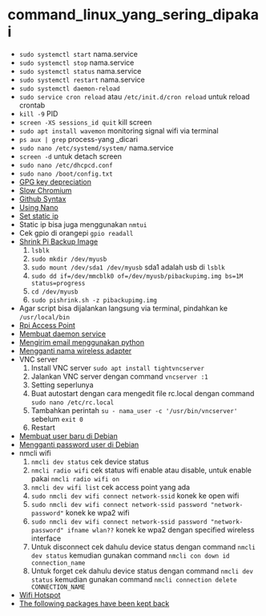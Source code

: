 # command_linux_yang_sering_dipakai
* `sudo systemctl start` nama.service
* `sudo systemctl stop` nama.service
* `sudo systemctl status` nama.service
* `sudo systemctl restart` nama.service
* `sudo systemctl daemon-reload`
* `sudo service cron reload` atau `/etc/init.d/cron reload` untuk reload crontab
* `kill -9` PID
* `screen -XS sessions_id quit` kill screen
* `sudo apt install wavemon` monitoring signal wifi via terminal
* `ps aux | grep` process-yang _dicari
* `sudo nano /etc/systemd/system/` nama.service
* `screen -d` untuk detach screen
* `sudo nano /etc/dhcpcd.conf`
* `sudo nano /boot/config.txt`
* [GPG key depreciation](https://askubuntu.com/questions/1407632/key-is-stored-in-legacy-trusted-gpg-keyring-etc-apt-trusted-gpg)
* [Slow Chromium](https://forums.raspberrypi.com/viewtopic.php?t=332018)
* [Github Syntax](https://docs.github.com/en/get-started/writing-on-github/getting-started-with-writing-and-formatting-on-github/basic-writing-and-formatting-syntax)
* [Using Nano](https://kb.iu.edu/d/aeug#:~:text=To%20delete%20the%20character%20highlighted,line%2C%20press%20Ctrl%2Dk%20.)
* [Set static ip](https://medium.com/digital-software-architecture/raspberry-pi-headless-configuration-ac0a3a31d184)
* Static ip bisa juga menggunakan `nmtui`
* Cek gpio di orangepi `gpio readall`
* [Shrink Pi Backup Image](https://github.com/Drewsif/PiShrink)
  1. `lsblk`
  2. `sudo mkdir /dev/myusb`
  3. `sudo mount /dev/sda1 /dev/myusb` sda1 adalah usb di `lsblk`
  4. `sudo dd if=/dev/mmcblk0 of=/dev/myusb/pibackupimg.img bs=1M status=progress`
  5. `cd /dev/myusb`
  6. `sudo pishrink.sh -z pibackupimg.img`
* Agar script bisa dijalankan langsung via terminal, pindahkan ke `/usr/local/bin`
* [Rpi Access Point](https://www.tomshardware.com/how-to/raspberry-pi-access-point)
* [Membuat daemon service](https://www.linuxsec.org/2020/11/membuat-daemon-process-dengan-systemd.html)
* [Mengirim email menggunakan python](https://myhydropi.com/send-email-with-a-raspberry-pi-and-python/)
* [Mengganti nama wireless adapter](https://askubuntu.com/questions/1303099/how-to-change-the-name-of-wireless-interface)
* VNC server
  1. Install VNC server `sudo apt install tightvncserver`
  2. Jalankan VNC server dengan command `vncserver :1`
  3. Setting seperlunya
  4. Buat autostart dengan cara mengedit file rc.local dengan command `sudo nano /etc/rc.local`
  5. Tambahkan perintah `su - nama_user -c '/usr/bin/vncserver'` sebelum `exit 0`
  6. Restart
* [Membuat user baru di Debian](https://www.cloudpanel.io/tutorial/how-to-add-user-to-sudoers-in-debian/)
* [Mengganti password user di Debian](https://nordpass.com/blog/how-to-change-password-linux/)
* nmcli wifi
  1. `nmcli dev status` cek device status
  2. `nmcli radio wifi` cek status wifi enable atau disable, untuk enable pakai `nmcli radio wifi on`
  3. `nmcli dev wifi list` cek access point yang ada
  4. `sudo nmcli dev wifi connect network-ssid` konek ke open wifi
  5. `sudo nmcli dev wifi connect network-ssid password "network-password"` konek ke wpa2 wifi
  6. `sudo nmcli dev wifi connect network-ssid password "network-password" ifname wlan??` konek ke wpa2 dengan specified wireless interface
  7. Untuk disconnect cek dahulu device status dengan command `nmcli dev status` kemudian gunakan command `nmcli con down id connection_name`
  8. Untuk forget cek dahulu device status dengan command `nmcli dev status` kemudian gunakan command `nmcli connection delete CONNECTION_NAME`
* [Wifi Hotspot](http://www.orangepi.org/orangepiwiki/index.php/AP6275P_PCIe_NIC_creates_WIFI_hotspot_via_create_ap)
* [The following packages have been kept back](https://itsfoss.com/following-packages-have-been-kept-back/)
